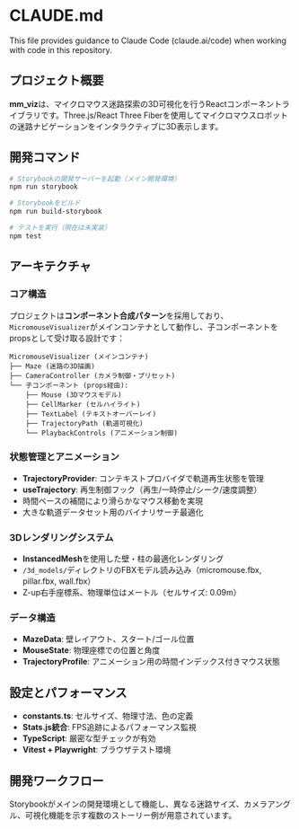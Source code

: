 # CLAUDE.md

This file provides guidance to Claude Code (claude.ai/code) when working with code in this repository.

## プロジェクト概要

**mm_viz**は、マイクロマウス迷路探索の3D可視化を行うReactコンポーネントライブラリです。Three.js/React Three Fiberを使用してマイクロマウスロボットの迷路ナビゲーションをインタラクティブに3D表示します。

## 開発コマンド

```bash
# Storybookの開発サーバーを起動（メイン開発環境）
npm run storybook

# Storybookをビルド
npm run build-storybook

# テストを実行（現在は未実装）
npm test
```

## アーキテクチャ

### コア構造
プロジェクトは**コンポーネント合成パターン**を採用しており、`MicromouseVisualizer`がメインコンテナとして動作し、子コンポーネントをpropsとして受け取る設計です：

```
MicromouseVisualizer (メインコンテナ)
├── Maze (迷路の3D描画)
├── CameraController (カメラ制御・プリセット)
└── 子コンポーネント (props経由):
    ├── Mouse (3Dマウスモデル)
    ├── CellMarker (セルハイライト)
    ├── TextLabel (テキストオーバーレイ)
    ├── TrajectoryPath (軌道可視化)
    └── PlaybackControls (アニメーション制御)
```

### 状態管理とアニメーション
- **TrajectoryProvider**: コンテキストプロバイダで軌道再生状態を管理
- **useTrajectory**: 再生制御フック（再生/一時停止/シーク/速度調整）
- 時間ベースの補間により滑らかなマウス移動を実現
- 大きな軌道データセット用のバイナリサーチ最適化

### 3Dレンダリングシステム
- **InstancedMesh**を使用した壁・柱の最適化レンダリング
- `/3d_models/`ディレクトリのFBXモデル読み込み（micromouse.fbx, pillar.fbx, wall.fbx）
- Z-up右手座標系、物理単位はメートル（セルサイズ: 0.09m）

### データ構造
- **MazeData**: 壁レイアウト、スタート/ゴール位置
- **MouseState**: 物理座標での位置と角度
- **TrajectoryProfile**: アニメーション用の時間インデックス付きマウス状態

## 設定とパフォーマンス
- **constants.ts**: セルサイズ、物理寸法、色の定義
- **Stats.js統合**: FPS追跡によるパフォーマンス監視
- **TypeScript**: 厳密な型チェックが有効
- **Vitest + Playwright**: ブラウザテスト環境

## 開発ワークフロー
Storybookがメインの開発環境として機能し、異なる迷路サイズ、カメラアングル、可視化機能を示す複数のストーリー例が用意されています。
